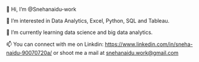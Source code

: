👋 Hi, I’m @Snehanaidu-work

👀 I’m interested in Data Analytics, Excel, Python, SQL and Tableau.

🌱 I’m currently learning data science and big data analytics.

📫 You can connect with me on Linkdin: https://www.linkedin.com/in/sneha-naidu-90070720a/ or shoot me a mail at snehanaidu.work@gmail.com
